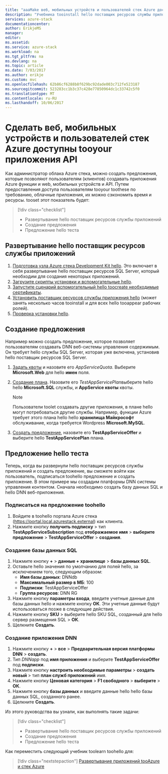 ```yaml
---
title: "aaaMake веб, мобильных устройств и пользователей стек Azure доступны tooyour приложения API | Документы Microsoft"
description: "Учебника tooinstall hello поставщик ресурсов службы приложений и создание предложения, обеспечивающие вашей стек Azure пользователи hello возможность toocreate web, мобильных устройств и приложения API."
services: azure-stack
documentationcenter: 
author: ErikjeMS
manager: 
editor: 
ms.assetid: 
ms.service: azure-stack
ms.workload: na
ms.tgt_pltfrm: na
ms.devlang: na
ms.topic: article
ms.date: 7/03/2017
ms.author: erikje
ms.custom: mvc
ms.openlocfilehash: 62b86cf6288b8f629bc92dade003c712fe523187
ms.sourcegitcommit: 523283cc1b3c37c428e77850964dc1c33742c5f0
ms.translationtype: MT
ms.contentlocale: ru-RU
ms.lasthandoff: 10/06/2017
---
```

# <a name="make-web-mobile-and-api-apps-available-tooyour-azure-stack-users"></a>Сделать веб, мобильных устройств и пользователей стек Azure доступны tooyour приложения API

Как администратор облака Azure стека, можно создать предложения, которые позволяют пользователям (клиентов) создавать приложения Azure функции и web, мобильных устройств и API. Путем предоставления доступа пользователям tooyour toothese по требованию, облачные приложения, их можно сэкономить время и ресурсы. tooset этот показатель будет:

> [!div class="checklist"]
> * Развертывание hello поставщик ресурсов службы приложений
> * Создание предложения
> * Предложение hello теста

## <a name="deploy-hello-app-service-resource-provider"></a>Развертывание hello поставщик ресурсов службы приложений

1. [Подготовка узла Azure стека Development Kit hello](azure-stack-app-service-before-you-get-started.md). Это включает в себя развертывание hello поставщик ресурсов SQL Server, который необходим для создания некоторых приложений.
2. [Загрузите скрипты установки и вспомогательные hello](azure-stack-app-service-deploy.md#download-the-required-components).
3. [Запустите сценарий вспомогательный hello toocreate необходимые сертификаты](azure-stack-app-service-deploy.md#create-certificates-required-by-app-service-on-azure-stack).
4. [Установить поставщик ресурсов службы приложения hello](azure-stack-app-service-deploy.md#use-the-installer-to-download-and-install-app-service-on-azure-stack) (может занять несколько часов tooinstall и для всех hello tooappear рабочих ролей).
5. [Проверка установки hello](azure-stack-app-service-deploy.md#validate-the-app-service-on-azure-stack-installation).

## <a name="create-an-offer"></a>Создание предложения

Например можно создать предложение, которое позволяет пользователям создавать DNN веб-системы управления содержимым. Он требует hello службы SQL Server, которая уже включена, установив hello поставщик ресурсов SQL Server.

1.  [Задать квоты](azure-stack-setting-quotas.md) и назовите его *AppServiceQuota*. Выберите **Microsoft.Web** для hello **имен** поля.
2.  [Создание плана](azure-stack-create-plan.md). Назовите его *TestAppServicePlan*выберите hello hello **Microsoft.SQL** службы, и **AppService квоты** квоты.

    > [!NOTE]
    > Пользователи toolet создавать другие приложения, в плане hello могут потребоваться другие службы. Например, функции Azure требует этого плана hello hello **хранилища Майкрософт** обслуживание, когда требуется Wordpress **Microsoft.MySQL**.
    > 
    >

3.  [Создать предложение](azure-stack-create-offer.md), назовите его **TestAppServiceOffer** и выберите hello **TestAppServicePlan** плана.

## <a name="test-hello-offer"></a>Предложение hello теста

Теперь, когда вы развернули hello поставщик ресурсов службы приложений и создать предложение, вы сможете войти как пользователь, подписаться toohello предложение и создать приложение. В этом примере мы создадим платформы DNN системы управления контентом. Сначала необходимо создать базу данных SQL и hello DNN веб-приложения.

### <a name="subscribe-toohello-offer"></a>Подписаться на предложение toohello
1. Войдите в toohello портала Azure стека (https://portal.local.azurestack.external) как клиента.
2. Нажмите кнопку **получить подписку** > тип **TestAppServiceSubscription** под **отображаемое имя** > **выберите предложение**  >  **TestAppServiceOffer** > **создания**.

### <a name="create-a-sql-database"></a>Создание базы данных SQL

1. Нажмите кнопку  **+**   >  **данные + хранилище** > **базы данных SQL**.
2. Оставьте hello значения по умолчанию для полей hello, за исключением того, следующим образом:
    - **Имя базы данных**: DNNdb
    - **Максимальный размер в МБ**: 100
    - **Подписки**: TestAppServiceOffer
    - **Группа ресурсов**: DNN RG
3. Нажмите кнопку **параметры входа**, введите учетные данные для базы данных hello и нажмите кнопку **ОК**. Эти учетные данные будут использоваться позже в следующие действия.
4. Нажмите кнопку **SKU** > выберите hello SKU SQL, созданный для hello сервер размещения SQL > **ОК**.
5. Щелкните **Создать**.

### <a name="create-a-dnn-app"></a>Создание приложения DNN    

1. Нажмите кнопку  **+**   >  **все** > **Предварительная версия платформы DNN** > **создать**.
2. Тип *DNNapp* под **имя приложения** и выберите **TestAppServiceOffer** под **подписки**.
3. Нажмите кнопку **настроить необходимые параметры** > **создать новый** > тип **план служб приложений** имя.
4. Нажмите кнопку **Ценовая категория** > **F1 свободного** > **выберите** > **ОК**.
5. Нажмите кнопку **базы данных** и введите данные hello hello базы данных SQL, созданного ранее.
6. Щелкните **Создать**.

Из этого руководства вы узнали, как выполнять такие задачи:

> [!div class="checklist"]
> * Развертывание hello поставщик ресурсов службы приложений
> * Создание предложения
> * Предложение hello теста

Как переместить следующий учебник toolearn toohello для:

> [!div class="nextstepaction"]
> [Развертывание приложений tooAzure и стек Azure](azure-stack-solution-pipeline.md)
